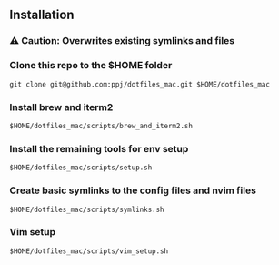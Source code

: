 
## Installation

### :warning: Caution: Overwrites existing symlinks and files

### Clone this repo to the $HOME folder
```shell
git clone git@github.com:ppj/dotfiles_mac.git $HOME/dotfiles_mac
```

### Install brew and iterm2
```
$HOME/dotfiles_mac/scripts/brew_and_iterm2.sh
```

### Install the remaining tools for env setup
```
$HOME/dotfiles_mac/scripts/setup.sh
```

### Create basic symlinks to the config files and nvim files
```
$HOME/dotfiles_mac/scripts/symlinks.sh
```

### Vim setup
```
$HOME/dotfiles_mac/scripts/vim_setup.sh
```

